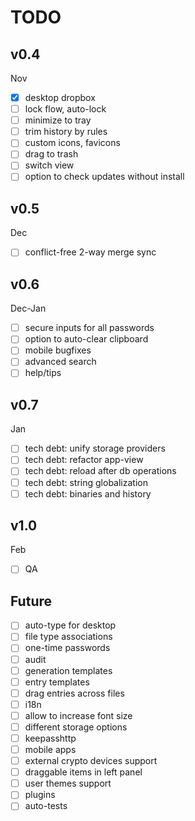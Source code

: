 # TODO

## v0.4
Nov
- [x] desktop dropbox
- [ ] lock flow, auto-lock
- [ ] minimize to tray
- [ ] trim history by rules
- [ ] custom icons, favicons
- [ ] drag to trash
- [ ] switch view
- [ ] option to check updates without install

## v0.5
Dec
- [ ] conflict-free 2-way merge sync

## v0.6
Dec-Jan
- [ ] secure inputs for all passwords
- [ ] option to auto-clear clipboard
- [ ] mobile bugfixes
- [ ] advanced search
- [ ] help/tips

## v0.7
Jan
- [ ] tech debt: unify storage providers
- [ ] tech debt: refactor app-view
- [ ] tech debt: reload after db operations
- [ ] tech debt: string globalization
- [ ] tech debt: binaries and history

## v1.0
Feb
- [ ] QA

## Future
- [ ] auto-type for desktop
- [ ] file type associations
- [ ] one-time passwords
- [ ] audit
- [ ] generation templates
- [ ] entry templates
- [ ] drag entries across files
- [ ] i18n
- [ ] allow to increase font size
- [ ] different storage options
- [ ] keepasshttp
- [ ] mobile apps
- [ ] external crypto devices support
- [ ] draggable items in left panel
- [ ] user themes support
- [ ] plugins
- [ ] auto-tests
